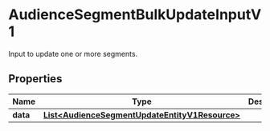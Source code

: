

# AudienceSegmentBulkUpdateInputV1

Input to update one or more segments.

## Properties

Name | Type | Description | Notes
------------ | ------------- | ------------- | -------------
**data** | [**List&lt;AudienceSegmentUpdateEntityV1Resource&gt;**](AudienceSegmentUpdateEntityV1Resource.md) |  |  [optional]




